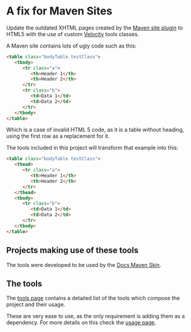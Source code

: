 # A fix for Maven Sites

Update the outdated XHTML pages created by the [Maven site plugin][maven_site] to HTML5 with the use of custom [Velocity][velocity] tools classes.

A Maven site contains lots of ugly code such as this:

```html
<table class="bodyTable testClass">
   <tbody>
      <tr class="a">
         <th>Header 1</th>
         <th>Header 2</th>
      </tr>
      <tr class="b">
         <td>Data 1</td>
         <td>Data 2</td>
      </tr>
   </tbody>
</table>
```

Which is a case of invalid HTML 5 code, as it is a table without heading, using the first row as a replacement for it.

The tools included in this project will transform that example into this:

```html
<table class="bodyTable testClass">
   <thead>
      <tr class="a">
         <th>Header 1</th>
         <th>Header 2</th>
      </tr>
   </thead>
   <tbody>
      <tr class="b">
         <td>Data 1</td>
         <td>Data 2</td>
      </tr>
   </tbody>
</table>
```

## Projects making use of these tools

The tools were developed to be used by the [Docs Maven Skin][docs-skin].

## The tools

The [tools page][tools] contains a detailed list of the tools which compose the project and their usage.

These are very ease to use, as the only requirement is adding them as a dependency. For more details on this check the [usage page][usage].

[docs-skin]: https://github.com/Bernardo-MG/docs-maven-skin
[maven_site]: https://maven.apache.org/plugins/maven-site-plugin/
[velocity]: http://velocity.apache.org/

[tools]: ./tools.html
[usage]: ./usage.html